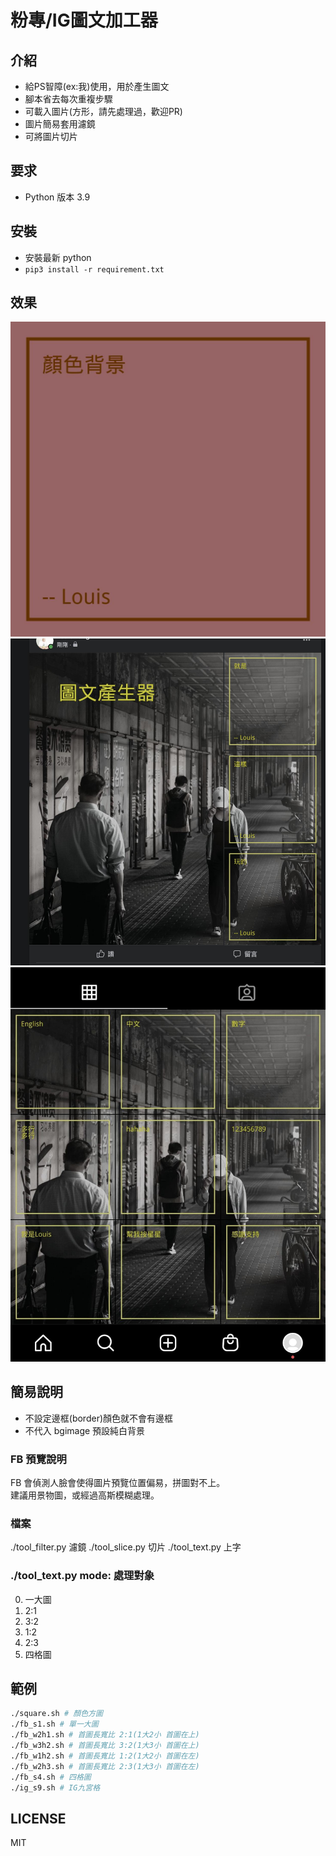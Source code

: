 # 粉專/IG圖文加工器

## 介紹
* 給PS智障(ex:我)使用，用於產生圖文
* 腳本省去每次重複步驟
* 可載入圖片(方形，請先處理過，歡迎PR)
* 圖片簡易套用濾鏡
* 可將圖片切片

## 要求
* Python 版本 3.9

## 安裝
* 安裝最新 python
* `pip3 install -r requirement.txt`

## 效果
![](./square_example.jpg)
![](./fb_w2h3_example.jpg)
![](./ig_s9_example.jpg)


## 簡易說明
* 不設定邊框(border)顏色就不會有邊框
* 不代入 bgimage 預設純白背景

### FB 預覽說明
FB 會偵測人臉會使得圖片預覽位置偏易，拼圖對不上。<br />
建議用景物圖，或經過高斯模糊處理。

### 檔案
./tool_filter.py 濾鏡
./tool_slice.py 切片
./tool_text.py 上字

### ./tool_text.py mode: 處理對象
0. 一大圖
1. 2:1
2. 3:2
3. 1:2
4. 2:3
5. 四格圖

## 範例
```sh
./square.sh # 顏色方圖
./fb_s1.sh # 單一大圖
./fb_w2h1.sh # 首圖長寬比 2:1(1大2小 首圖在上)
./fb_w3h2.sh # 首圖長寬比 3:2(1大3小 首圖在上)
./fb_w1h2.sh # 首圖長寬比 1:2(1大2小 首圖在左)
./fb_w2h3.sh # 首圖長寬比 2:3(1大3小 首圖在左)
./fb_s4.sh # 四格圖
./ig_s9.sh # IG九宮格
```


## LICENSE
MIT